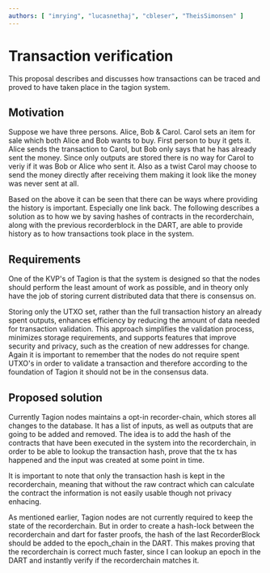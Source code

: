 ```yaml
---
authors: [ "imrying", "lucasnethaj", "cbleser", "TheisSimonsen" ]
---
```


# Transaction verification
This proposal describes and discusses how transactions can be traced and proved to have taken place in the tagion system.


## Motivation
Suppose we have three persons. Alice, Bob & Carol. Carol sets an item for sale which both Alice and Bob wants to buy. First person to buy it gets it.
Alice sends the transaction to Carol, but Bob only says that he has already sent the money. Since only outputs are stored there is no way for Carol to veriy if it was Bob or Alice who sent it. 
Also as a twist Carol may choose to send the money directly after receiving them making it look like the money was never sent at all. 

Based on the above it can be seen that there can be ways where providing the history is important. Especially one link back. The following describes a solution as to how we by saving hashes of contracts in the recorderchain, along with the previous recorderblock in the DART, are able to provide history as to how transactions took place in the system.


## Requirements 
One of the KVP's of Tagion is that the system is designed so that the nodes should perform the least amount of work as possible, and in theory only have the job of storing current distributed data that there is consensus on.  

Storing only the UTXO set, rather than the full transaction history an already spent outputs, enhances efficiency by reducing the amount of data needed for transaction validation. This approach simplifies the validation process, minimizes storage requirements, and supports features that improve security and privacy, such as the creation of new addresses for change. Again it is important to remember that the nodes do not require spent UTXO's in order to validate a transaction and therefore according to the foundation of Tagion it should not be in the consensus data. 

## Proposed solution
Currently Tagion nodes maintains a opt-in recorder-chain, which stores all changes to the database. It has a list of inputs, as well as outputs that are going to be added and removed. The idea is to add the hash of the contracts that have been executed in the system into the recorderchain, in order to be able to lookup the transaction hash, prove that the tx has happened and the input was created at some point in time. 

It is important to note that only the transaction hash is kept in the recorderchain, meaning that without the raw contract which can calculate the contract the information is not easily usable though not privacy enhacing. 

As mentioned earlier, Tagion nodes are not currently required to keep the state of the recorderchain. But in order to create a hash-lock between the recorderchain and dart for faster proofs, the hash of the last RecorderBlock should be added to the epoch_chain in the DART.
This makes proving that the recorderchain is correct much faster, since I can lookup an epoch in the DART and instantly verify if the recorderchain matches it.







 
 











